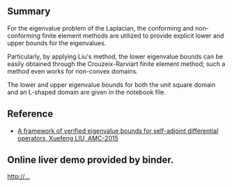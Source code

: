 ## Summary
    
For the eigenvalue problem of the Laplacian, the conforming and non-conforming finite element methods are utilized to provide explicit lower and upper bounds for the eigenvalues.

Particularly, by applying Liu's method, the lower eigenvalue bounds can be easily obtained through the Crouzeix-Rarviart finite element method; such a method even works for non-convex domains.

The lower and upper eigenvalue bounds for both the unit square domain and an L-shaped domain are given in the notebook file.

## Reference
-  [A framework of verified eigenvalue bounds for self-adjoint differential operators, Xuefeng LIU, AMC-2015](https://www.sciencedirect.com/science/article/pii/S0096300315003628)

## Online liver demo provided by binder.

[http://...](http://...)

